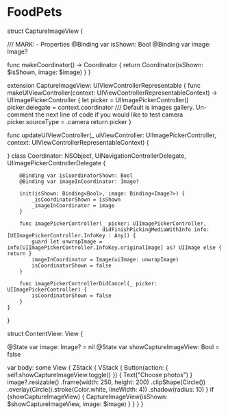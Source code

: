 # FoodPets
struct CaptureImageView {
  
  /// MARK: - Properties
  @Binding var isShown: Bool
  @Binding var image: Image?
  
  func makeCoordinator() -> Coordinator {
    return Coordinator(isShown: $isShown, image: $image)
  }
}

extension CaptureImageView: UIViewControllerRepresentable {
  func makeUIViewController(context: UIViewControllerRepresentableContext<CaptureImageView>) -> UIImagePickerController {
    let picker = UIImagePickerController()
    picker.delegate = context.coordinator
    /// Default is images gallery. Un-comment the next line of code if you would like to test camera
    picker.sourceType = .camera
    return picker
  }
  
  func updateUIViewController(_ uiViewController: UIImagePickerController,
                              context: UIViewControllerRepresentableContext<CaptureImageView>) {
    
  }
    class Coordinator: NSObject, UINavigationControllerDelegate, UIImagePickerControllerDelegate {
        
        @Binding var isCoordinatorShown: Bool
        @Binding var imageInCoordinator: Image?
        
        init(isShown: Binding<Bool>, image: Binding<Image?>) {
            _isCoordinatorShown = isShown
            _imageInCoordinator = image
        }
        
        func imagePickerController(_ picker: UIImagePickerController,
                                   didFinishPickingMediaWithInfo info: [UIImagePickerController.InfoKey : Any]) {
            guard let unwrapImage = info[UIImagePickerController.InfoKey.originalImage] as? UIImage else { return }
            imageInCoordinator = Image(uiImage: unwrapImage)
            isCoordinatorShown = false
        }
        
        func imagePickerControllerDidCancel(_ picker: UIImagePickerController) {
            isCoordinatorShown = false
        }
    }

}

struct ContentView: View {
  
  @State var image: Image? = nil
  @State var showCaptureImageView: Bool = false
  
  var body: some View {
    ZStack {
      VStack {
        Button(action: {
          self.showCaptureImageView.toggle()
        }) {
          Text("Choose photos")
        }
        image?.resizable()
          .frame(width: 250, height: 200)
          .clipShape(Circle())
          .overlay(Circle().stroke(Color.white, lineWidth: 4))
          .shadow(radius: 10)
      }
      if (showCaptureImageView) {
        CaptureImageView(isShown: $showCaptureImageView, image: $image)
      }
    }
  }
}
